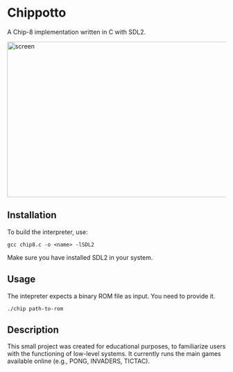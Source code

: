 # Chippotto
A Chip-8 implementation written in C with SDL2. 

<img width="642" height="359" alt="screen" src="https://github.com/user-attachments/assets/cf5723c1-f659-4cfa-bc3d-05f89dabdf80" />

## Installation 

To build the interpreter, use:
```
gcc chip8.c -o <name> -lSDL2
```
Make sure you have installed SDL2 in your system.

## Usage
The intepreter expects a binary ROM file as input. You need to provide it.
```
./chip path-to-rom
```
## Description
This small project was created for educational purposes, to familiarize users with the functioning of low-level systems. It currently runs the main games available online (e.g., PONG, INVADERS, TICTAC).
